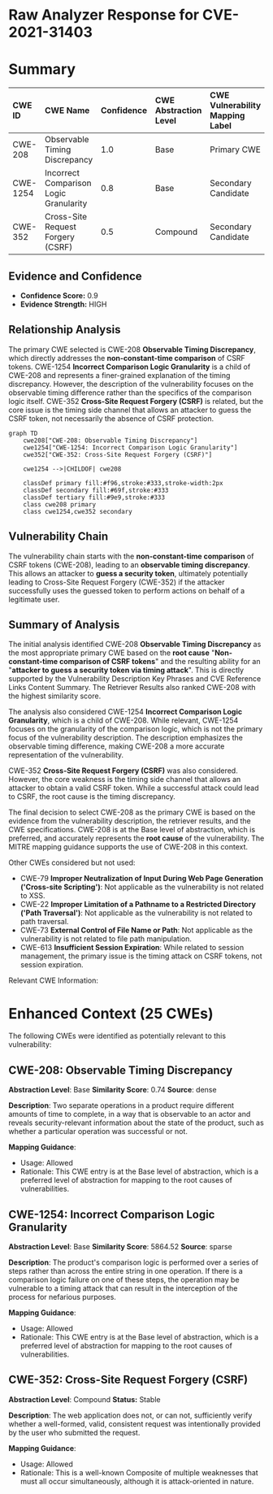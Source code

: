 # Raw Analyzer Response for CVE-2021-31403

# Summary
| CWE ID    | CWE Name                                                                  | Confidence | CWE Abstraction Level | CWE Vulnerability Mapping Label | CWE-Vulnerability Mapping Notes |
| :-------- | :------------------------------------------------------------------------ | :--------- | :-------------------- | :------------------------------ | :------------------------------ |
| CWE-208   | Observable Timing Discrepancy                                             | 1.0        | Base                  | Primary CWE                     | Allowed                       |
| CWE-1254  | Incorrect Comparison Logic Granularity                                    | 0.8        | Base                  | Secondary Candidate             | Allowed                       |
| CWE-352   | Cross-Site Request Forgery (CSRF)                                       | 0.5        | Compound              | Secondary Candidate             | Allowed                       |

## Evidence and Confidence

*   **Confidence Score:** 0.9
*   **Evidence Strength:** HIGH

## Relationship Analysis
The primary CWE selected is CWE-208 **Observable Timing Discrepancy**, which directly addresses the **non-constant-time comparison** of CSRF tokens. CWE-1254 **Incorrect Comparison Logic Granularity** is a child of CWE-208 and represents a finer-grained explanation of the timing discrepancy. However, the description of the vulnerability focuses on the observable timing difference rather than the specifics of the comparison logic itself. CWE-352 **Cross-Site Request Forgery (CSRF)** is related, but the core issue is the timing side channel that allows an attacker to guess the CSRF token, not necessarily the absence of CSRF protection.

```mermaid
graph TD
    cwe208["CWE-208: Observable Timing Discrepancy"]
    cwe1254["CWE-1254: Incorrect Comparison Logic Granularity"]
    cwe352["CWE-352: Cross-Site Request Forgery (CSRF)"]
    
    cwe1254 -->|CHILDOF| cwe208

    classDef primary fill:#f96,stroke:#333,stroke-width:2px
    classDef secondary fill:#69f,stroke:#333
    classDef tertiary fill:#9e9,stroke:#333
    class cwe208 primary
    class cwe1254,cwe352 secondary
```

## Vulnerability Chain
The vulnerability chain starts with the **non-constant-time comparison** of CSRF tokens (CWE-208), leading to an **observable timing discrepancy**. This allows an attacker to **guess a security token**, ultimately potentially leading to Cross-Site Request Forgery (CWE-352) if the attacker successfully uses the guessed token to perform actions on behalf of a legitimate user.

## Summary of Analysis
The initial analysis identified CWE-208 **Observable Timing Discrepancy** as the most appropriate primary CWE based on the **root cause** "**Non-constant-time comparison of CSRF tokens**" and the resulting ability for an "**attacker to guess a security token via timing attack**". This is directly supported by the Vulnerability Description Key Phrases and CVE Reference Links Content Summary. The Retriever Results also ranked CWE-208 with the highest similarity score.

The analysis also considered CWE-1254 **Incorrect Comparison Logic Granularity**, which is a child of CWE-208. While relevant, CWE-1254 focuses on the granularity of the comparison logic, which is not the primary focus of the vulnerability description. The description emphasizes the observable timing difference, making CWE-208 a more accurate representation of the vulnerability.

CWE-352 **Cross-Site Request Forgery (CSRF)** was also considered. However, the core weakness is the timing side channel that allows an attacker to obtain a valid CSRF token. While a successful attack could lead to CSRF, the root cause is the timing discrepancy.

The final decision to select CWE-208 as the primary CWE is based on the evidence from the vulnerability description, the retriever results, and the CWE specifications. CWE-208 is at the Base level of abstraction, which is preferred, and accurately represents the **root cause** of the vulnerability. The MITRE mapping guidance supports the use of CWE-208 in this context.

Other CWEs considered but not used:

*   CWE-79 **Improper Neutralization of Input During Web Page Generation ('Cross-site Scripting')**: Not applicable as the vulnerability is not related to XSS.
*   CWE-22 **Improper Limitation of a Pathname to a Restricted Directory ('Path Traversal')**: Not applicable as the vulnerability is not related to path traversal.
*   CWE-73 **External Control of File Name or Path**: Not applicable as the vulnerability is not related to file path manipulation.
*   CWE-613 **Insufficient Session Expiration**: While related to session management, the primary issue is the timing attack on CSRF tokens, not session expiration.

Relevant CWE Information:

# Enhanced Context (25 CWEs)
The following CWEs were identified as potentially relevant to this vulnerability:

## CWE-208: Observable Timing Discrepancy
**Abstraction Level**: Base
**Similarity Score**: 0.74
**Source**: dense

**Description**:
Two separate operations in a product require different amounts of time to complete, in a way that is observable to an actor and reveals security-relevant information about the state of the product, such as whether a particular operation was successful or not.

**Mapping Guidance**:
- Usage: Allowed
- Rationale: This CWE entry is at the Base level of abstraction, which is a preferred level of abstraction for mapping to the root causes of vulnerabilities.

## CWE-1254: Incorrect Comparison Logic Granularity
**Abstraction Level**: Base
**Similarity Score**: 5864.52
**Source**: sparse

**Description**:
The product's comparison logic is performed over a series of steps rather than across the entire string in one operation. If there is a comparison logic failure on one of these steps, the operation may be vulnerable to a timing attack that can result in the interception of the process for nefarious purposes.

**Mapping Guidance**:
- Usage: Allowed
- Rationale: This CWE entry is at the Base level of abstraction, which is a preferred level of abstraction for mapping to the root causes of vulnerabilities.

## CWE-352: Cross-Site Request Forgery (CSRF)
**Abstraction Level**: Compound
**Status:** Stable

**Description**:
The web application does not, or can not, sufficiently verify whether a well-formed, valid, consistent request was intentionally provided by the user who submitted the request.

**Mapping Guidance**:
- Usage: Allowed
- Rationale: This is a well-known Composite of multiple weaknesses that must all occur simultaneously, although it is attack-oriented in nature.